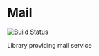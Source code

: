 # Mail

[![Build Status](https://travis-ci.org/dasuos/Mail.svg?branch=master)](https://travis-ci.org/dasuos/Mail)

Library providing mail service